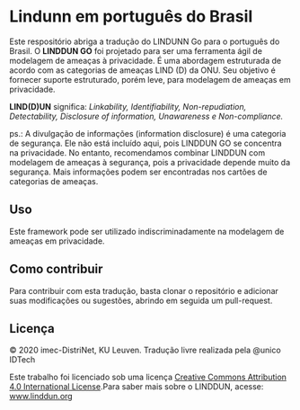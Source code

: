 # Lindunn em português do Brasil
Este respositório abriga a tradução do LINDUNN Go para o português do Brasil. O **LINDDUN GO** foi projetado para ser uma ferramenta ágil de modelagem de ameaças à privacidade. É uma abordagem estruturada de acordo com as categorias de ameaças LIND (D) da ONU. Seu objetivo é fornecer suporte estruturado, porém leve, para modelagem de ameaças em privacidade.

**LIND(D)UN** significa:
*Linkability, Identifiability, Non-repudiation, Detectability, Disclosure of information, Unawareness e Non-compliance.*

ps.: A divulgação de informações (information disclosure) é uma categoria de segurança. Ele não está incluído aqui, pois LINDDUN GO se concentra na privacidade. No entanto, recomendamos combinar LINDDUN com modelagem de ameaças à segurança, pois a privacidade depende muito da segurança. Mais informações podem ser encontradas nos cartões de categorias de ameaças.

## Uso
Este framework pode ser utilizado indiscriminadamente na modelagem de ameaças em privacidade. 

## Como contribuir
Para contribuir com esta tradução, basta clonar o repositório e adicionar suas modificações ou sugestões, abrindo em seguida um pull-request. 


## Licença

© 2020 imec-DistriNet, KU Leuven. 
Tradução livre realizada pela @unico IDTech

Este trabalho foi licenciado sob uma licença [Creative Commons Attribution 4.0 International License](http://creativecommons.org/licenses/by/4.0).Para saber mais sobre o LINDDUN, acesse: www.linddun.org
